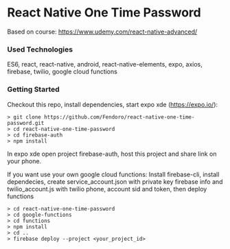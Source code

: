 # React Native One Time Password

Based on course: https://www.udemy.com/react-native-advanced/

### Used Technologies

ES6, react, react-native, android, react-native-elements, expo, axios, firebase, twilio, google cloud functions

### Getting Started

Checkout this repo, install dependencies, start expo xde (https://expo.io/):

```
> git clone https://github.com/Fendoro/react-native-one-time-password.git
> cd react-native-one-time-password
> cd firebase-auth
> npm install
```

In expo xde open project firebase-auth, host this project and share link on your phone.

If you want use your own google cloud functions:
Install firebase-cli, install dependecies, create service_account.json with private key firebase info and twilio_account.js with twilio phone, account sid and token, then deploy functions

```
> cd react-native-one-time-password
> cd google-functions
> cd functions
> npm install
> cd ..
> firebase deploy --project <your_project_id>
```
